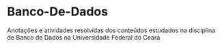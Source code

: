# Banco-De-Dados
 Anotações e atividades resolvidas dos conteúdos estudados na disciplina de Banco de Dados na Universidade Federal do Ceará
